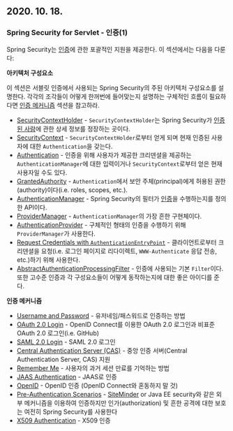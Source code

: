 ## 2020. 10. 18.

### Spring Security for Servlet - 인증(1)

Spring Security는 [인증][spring-security-authentication]에 관한 포괄적인 지원을 제공한다. 이 섹션에서는 다음을 다룬다:

**아키텍처 구성요소**

이 섹션은 서블릿 인증에서 사용되는 Spring Security의 주된 아키텍처 구성요소를 설명한다. 각각의 조각들이 어떻게 한꺼번에 들어맞는지 설명하는 구체적인 흐름이 필요하다면 [인증 메커니즘][authentication-mechanism] 섹션을 참고하라.

- [SecurityContextHolder](https://docs.spring.io/spring-security/site/docs/5.4.1/reference/html5/#servlet-authentication-securitycontextholder) - `SecurityContextHolder`는 Spring Security가 [인증된 사람](https://docs.spring.io/spring-security/site/docs/5.4.1/reference/html5/#authentication)에 관한 상세 정보를 정장하는 곳이다.
- [SecurityContext](https://docs.spring.io/spring-security/site/docs/5.4.1/reference/html5/#servlet-authentication-securitycontext) - `SecurityContextHolder`로부터 얻게 되며 현재 인증된 사용자에 대한 `Authentication`을 갖는다.
- [Authentication](https://docs.spring.io/spring-security/site/docs/5.4.1/reference/html5/#servlet-authentication-authentication) - 인증을 위해 사용자가 제공한 크리덴셜을 제공하는 `AuthenticationManager`에 대한 입력이거나 `SecurityContext`로부터 얻은 현재 사용자일 수도 있다.
- [GrantedAuthority](https://docs.spring.io/spring-security/site/docs/5.4.1/reference/html5/#servlet-authentication-granted-authority) - `Authentication`에서 보안 주체(principal)에게 허용된 권한(authority)이다(i.e. roles, scopes, etc.). 
- [AuthenticationManager](https://docs.spring.io/spring-security/site/docs/5.4.1/reference/html5/#servlet-authentication-authenticationmanager) - Spring Security의 필터가 [인증](https://docs.spring.io/spring-security/site/docs/5.4.1/reference/html5/#authentication)을 수행하는지를 정의한 API이다.
- [ProviderManager](https://docs.spring.io/spring-security/site/docs/5.4.1/reference/html5/#servlet-authentication-providermanager) - `AuthenticationManager`의 가장 흔한 구현체이다.
- [AuthenticationProvider](https://docs.spring.io/spring-security/site/docs/5.4.1/reference/html5/#servlet-authentication-authenticationprovider) - 구체적인 형태의 인증을 수행하기 위해 `ProviderManager`가 사용한다.
- [Request Credentials with `AuthenticationEntryPoint`](https://docs.spring.io/spring-security/site/docs/5.4.1/reference/html5/#servlet-authentication-authenticationentrypoint) - 클라이언트로부터 크리덴셜을 요청(i.e. 로그인 페이지로 리다이렉트, `WWW-Authenticate` 응답 전송, etc.)하기 위해 사용한다.
- [AbstractAuthenticationProcessingFilter](https://docs.spring.io/spring-security/site/docs/5.4.1/reference/html5/#servlet-authentication-abstractprocessingfilter) - 인증에 사용되는 기본 `Filter`이다. 또한 고수준 인증과 각 구성요소들이 어떻게 동작하는지에 대한 좋은 아이디를 준다.

**인증 메커니즘**

- [Username and Password](https://docs.spring.io/spring-security/site/docs/5.4.1/reference/html5/#servlet-authentication-unpwd) - 유저네임/패스워드로 인증하는 방법
- [OAuth 2.0 Login](https://docs.spring.io/spring-security/site/docs/5.4.1/reference/html5/#oauth2login) - OpenID Connect를 이용한 OAuth 2.0 로그인과 비표준 OAuth 2.0 로그인(i.e. GitHub)
- [SAML 2.0 Login](https://docs.spring.io/spring-security/site/docs/5.4.1/reference/html5/#servlet-saml2) - SAML 2.0 로그인
- [Central Authentication Server (CAS)](https://docs.spring.io/spring-security/site/docs/5.4.1/reference/html5/#servlet-cas) - 중앙 인증 서버(Central Authentication Server, CAS) 지원
- [Remember Me](https://docs.spring.io/spring-security/site/docs/5.4.1/reference/html5/#servlet-rememberme) - 사용자의 과거 세션 만료를 기억하는 방법
- [JAAS Authentication](https://docs.spring.io/spring-security/site/docs/5.4.1/reference/html5/#servlet-jaas) - JAAS로 인증
- [OpenID](https://docs.spring.io/spring-security/site/docs/5.4.1/reference/html5/#servlet-openid) - OpenID 인증 (OpenID Connect와 혼동하지 말 것)
- [Pre-Authentication Scenarios](https://docs.spring.io/spring-security/site/docs/5.4.1/reference/html5/#servlet-preauth) - [SiteMinder](https://www.siteminder.com/) or Java EE security와 같은 외부 메커니즘을 이용하여 인증하지만 인가(authorization) 및 흔한 공격에 대한 보호는 여전히 Spring Security를 사용한다
- [X509 Authentication](https://docs.spring.io/spring-security/site/docs/5.4.1/reference/html5/#servlet-x509) - X509 인증



[spring-security-authentication]: https://docs.spring.io/spring-security/site/docs/5.4.1/reference/html5/#authentication
[authentication-mechanism]: https://docs.spring.io/spring-security/site/docs/5.4.1/reference/html5/#servlet-authentication-mechanisms